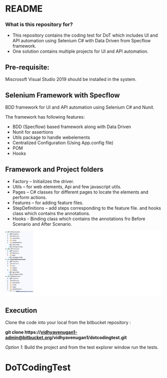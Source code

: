 # README #


### What is this repository for? ###

* This repository contains the coding test for DoT which includes UI and API automation using Selenium C# with Data Driven from Specflow framework.
* One solution contains multiple projects for UI and API automation.

## Pre-requisite: 
Miscrosoft Visual Studio 2019 should be installed in the system.

## Selenium Framework with Specflow
BDD framework for UI and API automation using Selenium C# and Nunit.

The framework has following features:

- BDD (Specflow) based framework along with Data Driven
- Nunit for assertions
- Utils package to handle webelements
- Centralized Configuration (Using App.config file)
- POM
- Hooks

## Framework and Project folders
- Factory – Initializes the driver.
- Utils – for web elements, Api and few javascript utils.
- Pages – C# classes for different pages to locate the elements and perform actions.
- Features – for adding feature files.
- StepDefinitions – add steps corresponding to the feature file. and hooks class which contains the annotations.
- Hooks - Binding class which contains the annotations fro Before Scenario and After Scenario.

![FrameworkStructure](/FrameworkStructure.png?raw=true)

## Execution
Clone the code into your local from the bitbucket repository :

**git clone https://vidhyavenugan1-admin@bitbucket.org/vidhyavenugan1/dotcodingtest.git**

*Option 1*: Build the project and from the test explorer window run the tests.
# DoTCodingTest
